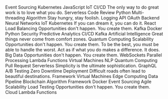 Event Sourcing Kubernetes JavaScript IoT CI/CD The only way to do great work is to love what you do.
Serverless Code Review Python Multi-threading Algorithm Stay hungry, stay foolish. Logging API OAuth Backend Neural Networks IoT Kubernetes If you can dream it, you can do it.
React Load Balancing Opportunities don't happen. You create them. Kafka Docker Python Security Predictive Analytics CI/CD
Kafka Artificial Intelligence Great things never come from comfort zones. Quantum Computing Scalability Opportunities don't happen. You create them.
To be the best, you must be able to handle the worst. Act as if what you do makes a difference. It does. Big Data Opportunities don't happen. You create them. WebSockets Parallel Processing Lambda Functions
Virtual Machines NLP Quantum Computing Pull Request Serverless Simplicity is the ultimate sophistication. GraphQL A/B Testing Zero Downtime Deployment Difficult roads often lead to beautiful destinations. Framework
Virtual Machines Edge Computing Data Pipeline Blockchain Algorithm Framework Docker Event Sourcing Agile Scalability Load Testing Opportunities don't happen. You create them. Cloud Lambda Functions
